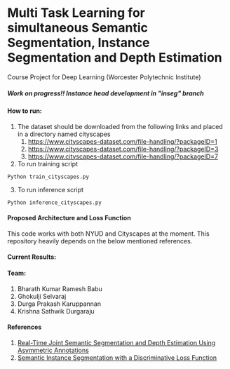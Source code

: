 # Multi Task Learning for simultaneous Semantic Segmentation, Instance Segmentation and Depth Estimation

Course Project for Deep Learning (Worcester Polytechnic Institute)

##### Work on progress!! Instance head development in "inseg" branch

#### How to run:
1. The dataset should be downloaded from the following links and placed in a directory named cityscapes
    1. https://www.cityscapes-dataset.com/file-handling/?packageID=1
    2. https://www.cityscapes-dataset.com/file-handling/?packageID=3
    3. https://www.cityscapes-dataset.com/file-handling/?packageID=7 <br/> 
2. To run training script
```
Python train_cityscapes.py
```
3. To run inference script
```
Python inference_cityscapes.py
```
#### Proposed Architecture and Loss Function

This code works with both NYUD and Cityscapes at the moment. This repository heavily depends on the below mentioned references.

#### Current Results:

#### Team:
1. Bharath Kumar Ramesh Babu 
2. Ghokulji Selvaraj 
3. Durga Prakash Karuppannan  
4. Krishna Sathwik Durgaraju 

#### References
1. [Real-Time Joint Semantic Segmentation and Depth Estimation Using Asymmetric Annotations
](https://github.com/DrSleep/multi-task-refinenet "Real-Time Joint Semantic Segmentation and Depth Estimation Using Asymmetric Annotations
")
2. [Semantic Instance Segmentation with a Discriminative Loss Function](https://github.com/nyoki-mtl/pytorch-discriminative-loss "Semantic Instance Segmentation with a Discriminative Loss Function")
